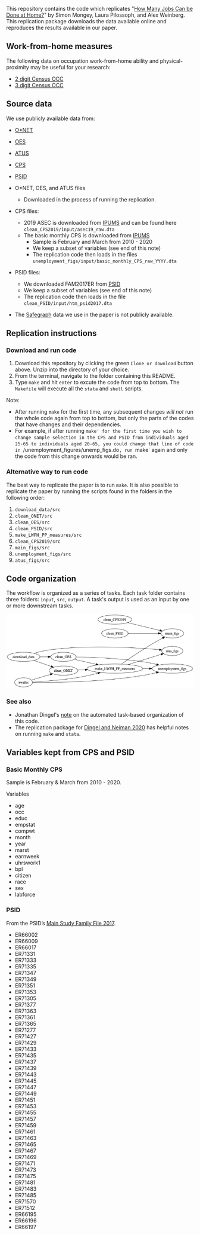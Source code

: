 This repository contains the code which replicates "[How Many Jobs Can be Done at Home?](Mongey_Pilossoph_Weinberg_Work_from_home_April_2020.pdf)" by Simon Mongey, Laura Pilossoph, and Alex Weinberg. 
This replication package downloads the data available online and reproduces the results available in our paper.

## Work-from-home measures

The following data on occupation work-from-home ability and physical-proximity may be useful for your research:
- [2 digit Census OCC](files/lwfh_pp_occ_2digit.csv)
- [3 digit Census OCC](files/lwfh_pp_occ_3digit.csv)

## Source data

We use publicly available data from:
- [O\*NET](https://www.onetcenter.org/)
- [OES](https://www.bls.gov/oes/home.htm)
- [ATUS](https://www.bls.gov/tus/)
- [CPS](https://www.bls.gov/cps/)
- [PSID](https://psidonline.isr.umich.edu/)

- O\*NET, OES, and ATUS files
	- Downloaded in the process of running the replication. 
- CPS files:
	- 2019 ASEC is downloaded from [IPUMS](https://cps.ipums.org/cps/) and can be found here `clean_CPS2019/input/asec19_raw.dta`
	- The basic monthly CPS is downloaded from [IPUMS](https://cps.ipums.org/cps/)
		- Sample is February and March from 2010 - 2020
		- We keep a subset of variables (see end of this note) 
		- The replication code then loads in the files `unemployment_figs/input/basic_monthly_CPS_raw_YYYY.dta` 
- PSID files:
	- We downloaded FAM2017ER from [PSID](https://simba.isr.umich.edu/Zips/ZipMain.aspx)
	- We keep a subset of variables (see end of this note) 
	- The replication code then loads in the file `clean_PSID/input/htm_psid2017.dta`
- The [Safegraph](https://docs.safegraph.com/docs/social-distancing-metrics) data we use in the paper is not publicly available.

## Replication instructions

### Download and run code

1. Download this repository by clicking the green `Clone or download` button above. Unzip into the directory of your choice. 
2. From the terminal, navigate to the folder containing this README. 
3. Type `make` and hit `enter` to excute the code from top to bottom. The `Makefile` will execute all the `stata` and `shell` scripts.

Note: 
- After running `make` for the first time, any subsequent changes *will not* run the whole code again from top to bottom, but only the parts of the codes that have changes and their dependencies.
- For example, if after running `make' for the first time you wish to change sample selection in the CPS and PSID from individuals aged 25-65 to individuals aged 20-65, you could change that line of code in `/unemployment_figures/unemp_figs.do`, run `make` again and only the code from this change onwards would be ran.

### Alternative way to run code

The best way to replicate the paper is to run `make`. 
It is also possible to replicate the paper by running the scripts found in the folders in the following order:

1. `download_data/src`
2. `clean_ONET/src`
3. `clean_OES/src`
4. `clean_PSID/src`
5. `make_LWFH_PP_measures/src`
6. `clean_CPS2019/src`
7. `main_figs/src`
8. `unemployment_figs/src`
9. `atus_figs/src`

## Code organization

The workflow is organized as a series of tasks.
Each task folder contains three folders: `input`, `src`, `output`.
A task's output is used as an input by one or more downstream tasks.

![task-flow graph](files/task_flow.png)

### See also

- Jonathan Dingel's [note](https://tradediversion.net/2019/11/06/why-your-research-project-needs-build-automation/) on the automated task-based organization of this code. 
- The replication package for [Dingel and Neiman 2020](https://github.com/jdingel/DingelNeiman-workathome) has helpful notes on running `make` and `stata`. 

## Variables kept from CPS and PSID

### Basic Monthly CPS

Sample is February & March from 2010 - 2020.

Variables
- age 
- occ 
- educ 
- empstat 
- compwt 
- month 
- year 
- marst 
- earnweek 
- uhrswork1 
- bpl 
- citizen
- race 
- sex 
- labforce


### PSID

From the PSID’s [Main Study Family File 2017](https://simba.isr.umich.edu/Zips/ZipMain.aspx).

- ER66002 
- ER66009
- ER66017
- ER71331
- ER71333
- ER71335
- ER71347
- ER71349
- ER71351
- ER71353
- ER71305
- ER71377
- ER71363
- ER71361
- ER71365
- ER71277
- ER71427
- ER71429
- ER71433
- ER71435 
- ER71437
- ER71439
- ER71443
- ER71445
- ER71447
- ER71449
- ER71451
- ER71453
- ER71455
- ER71457
- ER71459
- ER71461
- ER71463
- ER71465
- ER71467
- ER71469
- ER71471
- ER71473 
- ER71475
- ER71481
- ER71483
- ER71485 
- ER71570 
- ER71512
- ER66195
- ER66196
- ER66197 



